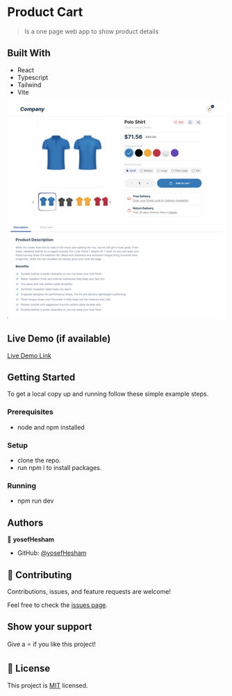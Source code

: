 # Product Cart

> Is a one page web app to show product details

## Built With

- React
- Typescript
- Tailwind
- Vite

![Alt text](/screenshot.png)

## Live Demo (if available)

[Live Demo Link](https://product-cart-phi.vercel.app/)

## Getting Started

To get a local copy up and running follow these simple example steps.

### Prerequisites

- node and npm installed

### Setup

- clone the repo.
- run npm i to install packages.

### Running

- npm run dev

## Authors

👤 **yosefHesham**

- GitHub: [@yosefHesham](https://github.com/yosefHesham)

## 🤝 Contributing

Contributions, issues, and feature requests are welcome!

Feel free to check the [issues page](../../issues/).

## Show your support

Give a ⭐️ if you like this project!

## 📝 License

This project is [MIT](./MIT.md) licensed.
